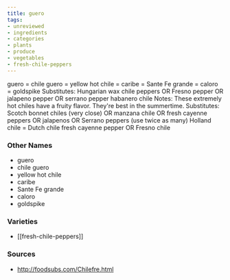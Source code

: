 ```yaml
---
title: guero
tags:
- unreviewed
- ingredients
- categories
- plants
- produce
- vegetables
- fresh-chile-peppers
---
```

guero = chile guero = yellow hot chile = caribe = Sante Fe grande = caloro = goldspike Substitutes: Hungarian wax chile peppers OR Fresno pepper OR jalapeno pepper OR serrano pepper habanero chile Notes: These extremely hot chiles have a fruity flavor. They're best in the summertime. Substitutes: Scotch bonnet chiles (very close) OR manzana chile OR fresh cayenne peppers OR jalapenos OR Serrano peppers (use twice as many) Holland chile = Dutch chile fresh cayenne pepper OR Fresno chile

### Other Names

* guero
* chile guero
* yellow hot chile
* caribe
* Sante Fe grande
* caloro
* goldspike

### Varieties

* [[fresh-chile-peppers]]

### Sources
* http://foodsubs.com/Chilefre.html

